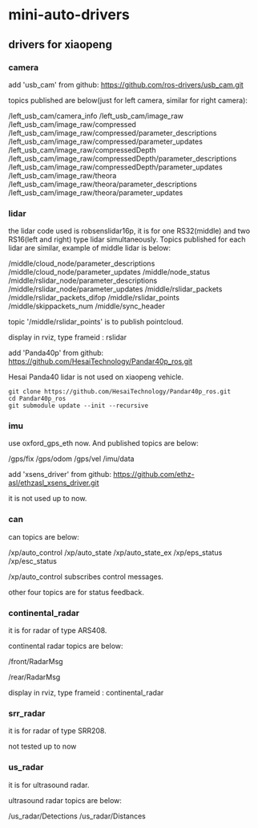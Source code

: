 # mini-auto-drivers

## drivers for xiaopeng

### camera

add 'usb_cam' from github: https://github.com/ros-drivers/usb_cam.git

topics published are below(just for left camera, similar for right camera):

/left_usb_cam/camera_info
/left_usb_cam/image_raw
/left_usb_cam/image_raw/compressed
/left_usb_cam/image_raw/compressed/parameter_descriptions
/left_usb_cam/image_raw/compressed/parameter_updates
/left_usb_cam/image_raw/compressedDepth
/left_usb_cam/image_raw/compressedDepth/parameter_descriptions
/left_usb_cam/image_raw/compressedDepth/parameter_updates
/left_usb_cam/image_raw/theora
/left_usb_cam/image_raw/theora/parameter_descriptions
/left_usb_cam/image_raw/theora/parameter_updates

### lidar

the lidar code used is robsenslidar16p, it is for one RS32(middle) and two RS16(left and right) type lidar simultaneously. Topics published for each lidar are similar, example of middle lidar is below:

/middle/cloud_node/parameter_descriptions
/middle/cloud_node/parameter_updates
/middle/node_status
/middle/rslidar_node/parameter_descriptions
/middle/rslidar_node/parameter_updates
/middle/rslidar_packets
/middle/rslidar_packets_difop
/middle/rslidar_points
/middle/skippackets_num
/middle/sync_header

topic '/middle/rslidar_points' is to publish pointcloud.

display in rviz, type frameid : rslidar

add 'Panda40p' from github: https://github.com/HesaiTechnology/Pandar40p_ros.git

Hesai Panda40 lidar is not used on xiaopeng vehicle.

```
git clone https://github.com/HesaiTechnology/Pandar40p_ros.git
cd Pandar40p_ros
git submodule update --init --recursive
```

### imu 

use oxford_gps_eth now. And published topics are below:

/gps/fix
/gps/odom
/gps/vel
/imu/data

add 'xsens_driver' from github: https://github.com/ethz-asl/ethzasl_xsens_driver.git

it is not used up to now.

### can 

can topics are below:

/xp/auto_control
/xp/auto_state
/xp/auto_state_ex
/xp/eps_status
/xp/esc_status

/xp/auto_control subscribes control messages.

other four topics are for status feedback.

### continental_radar 

it is for radar of type ARS408.

continental radar topics are below:

/front/RadarMsg

/rear/RadarMsg

display in rviz, type frameid : continental_radar

### srr_radar 

it is for radar of type SRR208.

not tested up to now

### us_radar 

it is for ultrasound radar. 

ultrasound radar topics are below:

/us_radar/Detections
/us_radar/Distances

